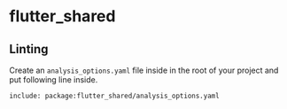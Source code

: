 # flutter_shared

## Linting

Create an `analysis_options.yaml` file inside in the root of your project and put following line inside.

```
include: package:flutter_shared/analysis_options.yaml
```

